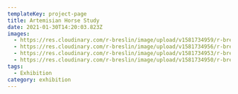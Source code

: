 ```yaml
---
templateKey: project-page
title: Artemisian Horse Study
date: 2021-01-30T14:20:03.823Z
images:
  - https://res.cloudinary.com/r-breslin/image/upload/v1581734959/r-breslin-cloudinary/WORK/EXHIBITION/artemision-horse-study/EXHIBITION_artemision-horse-study_artemision-horse-study-02_efd1yo.jpg
  - https://res.cloudinary.com/r-breslin/image/upload/v1581734956/r-breslin-cloudinary/WORK/EXHIBITION/artemision-horse-study/EXHIBITION_artemision-horse-study_artemision-horse-study-04_pkrugm.jpg
  - https://res.cloudinary.com/r-breslin/image/upload/v1581734953/r-breslin-cloudinary/WORK/EXHIBITION/artemision-horse-study/EXHIBITION_artemision-horse-study_artemision-horse-study-03_y1upb1.jpg
  - https://res.cloudinary.com/r-breslin/image/upload/v1581734950/r-breslin-cloudinary/WORK/EXHIBITION/artemision-horse-study/EXHIBITION_artemision-horse-study_artemision-horse-study-01_slq8oe.jpg
tags:
  - Exhibition
category: exhibition
---
```

